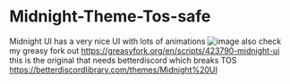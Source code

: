 # Midnight-Theme-Tos-safe
Midnight UI has a very nice UI with lots of animations
![image](https://user-images.githubusercontent.com/71833196/112040255-fe79cf00-8b12-11eb-9b09-997747d349eb.png)
also check my greasy fork out https://greasyfork.org/en/scripts/423790-midnight-ui
this is the original that needs betterdiscord which breaks TOS https://betterdiscordlibrary.com/themes/Midnight%20UI
